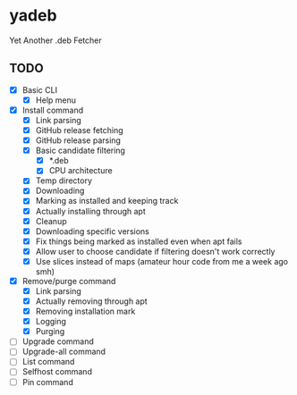 # yadeb
Yet Another .deb Fetcher

## TODO

- [X] Basic CLI
    - [X] Help menu
- [X] Install command
    - [X] Link parsing
    - [X] GitHub release fetching
    - [X] GitHub release parsing
    - [X] Basic candidate filtering
        - [X] *.deb
        - [X] CPU architecture
    - [X] Temp directory
    - [X] Downloading
    - [X] Marking as installed and keeping track
    - [X] Actually installing through apt
    - [X] Cleanup
    - [X] Downloading specific versions
    - [X] Fix things being marked as installed even when apt fails
    - [X] Allow user to choose candidate if filtering doesn't work correctly
    - [X] Use slices instead of maps (amateur hour code from me a week ago smh)
- [X] Remove/purge command
    - [X] Link parsing
    - [X] Actually removing through apt
    - [X] Removing installation mark
    - [X] Logging
    - [X] Purging
- [ ] Upgrade command
- [ ] Upgrade-all command
- [ ] List command
- [ ] Selfhost command
- [ ] Pin command